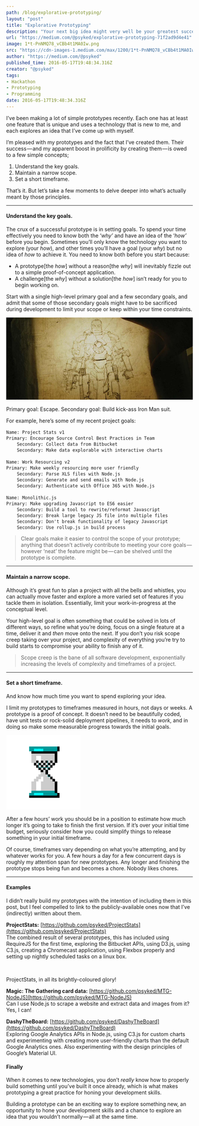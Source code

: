 ```yaml
---
path: /blog/explorative-prototyping/
layout: "post"
title: "Explorative Prototyping"
description: "Your next big idea might very well be your greatest success."
url: "https://medium.com/@psyked/explorative-prototyping-71f2ad9d4e41"
image: 1*t-PnNMQ78_vCBb4t1MA0Iw.png
src: "https://cdn-images-1.medium.com/max/1200/1*t-PnNMQ78_vCBb4t1MA0Iw.png"
author: "https://medium.com/@psyked"
published_time: 2016-05-17T19:48:34.316Z
creator: "@psyked"
tags:
- Hackathon
- Prototyping
- Programming
date: 2016-05-17T19:48:34.316Z
---
```


I’ve been making a lot of simple prototypes recently. Each one has at least one feature that is unique and uses a technology that is new to me, and each explores an idea that I’ve come up with myself.

I’m pleased with my prototypes and the fact that I’ve created them. Their success — and my apparent boost in prolificity by creating them — is owed to a few simple concepts;

1.  Understand the key goals.
2.  Maintain a narrow scope.
3.  Set a short timeframe.

That’s it. But let’s take a few moments to delve deeper into what’s actually meant by those principles.

---

#### Understand the key goals.

The crux of a successful prototype is in setting goals. To spend your time effectively you need to know both the ‘_why’_ and have an idea of the ‘_how’_ before you begin. Sometimes you’ll only know the technology you want to explore (your _how_), and other times you’ll have a goal (your _why_) but no idea of _how_ to achieve it. You need to know both before you start because:

*   A prototype\[the _how_\] without a reason\[the _why_\] will inevitably fizzle out to a simple proof-of-concept application.
*   A challenge\[the _why_\] without a solution\[the _how_\] isn’t ready for you to begin working on.

Start with a single high-level primary goal and a few secondary goals, and admit that some of those secondary goals might have to be sacrificed during development to limit your scope or keep within your time constraints.

![](1*EwIpZrNyhssgpFPaFVMzMA.jpeg)

Primary goal: Escape. Secondary goal: Build kick-ass Iron Man suit.

For example, here’s some of my recent project goals:

    Name: Project Stats v1  
    Primary: Encourage Source Control Best Practices in Team  
        Secondary: Collect data from Bitbucket  
        Secondary: Make data explorable with interactive charts

    Name: Work Resourcing v2  
    Primary: Make weekly resourcing more user friendly  
        Secondary: Parse XLS files with Node.js  
        Secondary: Generate and send emails with Node.js  
        Secondary: Authenticate with Office 365 with Node.js

    Name: Monolithic.js  
    Primary: Make upgrading Javascript to ES6 easier  
        Secondary: Build a tool to rewrite/reformat Javascript  
        Secondary: Break large legacy JS file into multiple files  
        Secondary: Don't break functionality of legacy Javascript  
        Secondary: Use rollup.js in build process

> Clear goals make it easier to control the scope of your prototype; anything that doesn’t actively contribute to meeting your core goals — however ‘neat’ the feature might be — can be shelved until the prototype is complete.

---

#### Maintain a narrow scope.

Although it’s great fun to plan a project with all the bells and whistles, you can actually move faster and explore a more varied set of features if you tackle them in isolation. Essentially, limit your work-in-progress at the conceptual level.

Your high-level goal is often something that could be solved in lots of different ways, so refine what you’re doing, focus on a single feature at a time, deliver it and _then_ move onto the next. If you don’t you risk scope creep taking over your project, and complexity of everything you’re try to build starts to compromise your ability to finish any of it.

> Scope creep is the bane of all software development, exponentially increasing the levels of complexity and timeframes of a project.

---

#### Set a short timeframe.

And know how much time you want to spend exploring your idea.

I limit my prototypes to timeframes measured in hours, not days or weeks. A prototype is a proof of concept. It doesn’t need to be beautifully coded, have unit tests or rock-solid deployment pipelines, it needs to _work_, and in doing so make some measurable progress towards the initial goals.

![](1*56VBnNDs794aN5CzGgjWCg.gif)

After a few hours’ work you should be in a position to estimate how much longer it’s going to take to finish the first version. If it’s over your initial time budget, seriously consider how you could simplify things to release something in your initial timeframe.

Of course, timeframes vary depending on what you’re attempting, and by whatever works for you. A few hours a day for a few concurrent days is roughly my attention span for new prototypes. Any longer and finishing the prototype stops being fun and becomes a chore. Nobody likes chores.

---

#### Examples

I didn’t really build my prototypes with the intention of including them in this post, but I feel compelled to link to the publicly-available ones now that I’ve (indirectly) written about them.

**ProjectStats:** [https://github.com/psyked/ProjectStats](https://github.com/psyked/ProjectStats)  
The combined result of several prototypes, this has included using RequireJS for the first time, exploring the Bitbucket APIs, using D3.js, using C3.js, creating a Chromecast application, using Flexbox properly and setting up nightly scheduled tasks on a linux box.

![]()

ProjectStats, in all its brightly-coloured glory!

**Magic: The Gathering card data:** [https://github.com/psyked/MTG-NodeJS](https://github.com/psyked/MTG-NodeJS)  
Can I use Node.js to scrape a website and extract data and images from it? Yes, I can!

**DashyTheBoard:** [https://github.com/psyked/DashyTheBoard](https://github.com/psyked/DashyTheBoard)  
Exploring Google Analytics APIs in Node.js, using C3.js for custom charts and experimenting with creating more user-friendly charts than the default Google Analytics ones. Also experimenting with the design principles of Google’s Material UI.

#### Finally

When it comes to new technologies, you don’t _really_ know how to properly build something until you’ve built it once already, which is what makes prototyping a great practice for honing your development skills.

Building a prototype can be an exciting way to explore something new, an opportunity to hone your development skills and a chance to explore an idea that you wouldn’t normally — all at the same time.